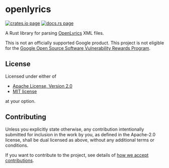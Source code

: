 # openlyrics

[![crates.io page](https://img.shields.io/crates/v/openlyrics.svg)](https://crates.io/crates/openlyrics)
[![docs.rs page](https://docs.rs/openlyrics/badge.svg)](https://docs.rs/openlyrics)

A Rust library for parsing [OpenLyrics](https://docs.openlyrics.org/en/latest/) XML files.

This is not an officially supported Google product. This project is not eligible for the
[Google Open Source Software Vulnerability Rewards Program](https://bughunters.google.com/open-source-security).

## License

Licensed under either of

- [Apache License, Version 2.0](http://www.apache.org/licenses/LICENSE-2.0)
- [MIT license](http://opensource.org/licenses/MIT)

at your option.

## Contributing

Unless you explicitly state otherwise, any contribution intentionally submitted for inclusion in the
work by you, as defined in the Apache-2.0 license, shall be dual licensed as above, without any
additional terms or conditions.

If you want to contribute to the project, see details of
[how we accept contributions](../CONTRIBUTING.md).
